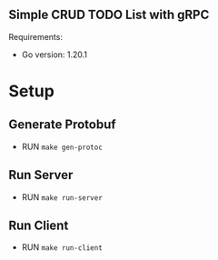 ## Simple CRUD TODO List with gRPC

Requirements:
- Go version: 1.20.1

# Setup
## Generate Protobuf
- RUN `make gen-protoc`

## Run Server
- RUN `make run-server`

## Run Client
- RUN `make run-client`
